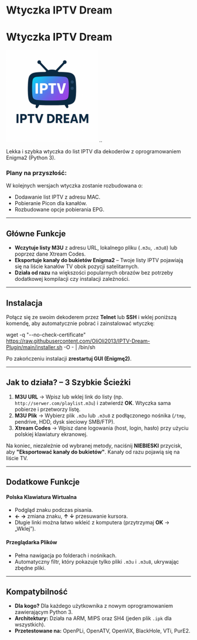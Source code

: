 # Wtyczka IPTV Dream
# Wtyczka IPTV Dream

<img src="plugin.png" alt="Ikona wtyczki IPTV Dream" width="250"/>
..

Lekka i szybka wtyczka do list IPTV dla dekoderów z oprogramowaniem Enigma2 (Python 3).

### Plany na przyszłość:
W kolejnych wersjach wtyczka zostanie rozbudowana o:
* Dodawanie list IPTV z adresu MAC.
* Pobieranie Picon dla kanałów.
* Rozbudowane opcje pobierania EPG.

---

## Główne Funkcje

* **Wczytuje listy M3U** z adresu URL, lokalnego pliku (`.m3u`, `.m3u8`) lub poprzez dane Xtream Codes.
* **Eksportuje kanały do bukietów Enigma2** – Twoje listy IPTV pojawiają się na liście kanałów TV obok pozycji satelitarnych.
* **Działa od razu** na większości popularnych obrazów bez potrzeby dodatkowej kompilacji czy instalacji zależności.

---

## Instalacja

Połącz się ze swoim dekoderem przez **Telnet** lub **SSH** i wklej poniższą komendę, aby automatycznie pobrać i zainstalować wtyczkę:

wget -q "--no-check-certificate" https://raw.githubusercontent.com/OliOli2013/IPTV-Dream-Plugin/main/installer.sh -O - | /bin/sh

Po zakończeniu instalacji **zrestartuj GUI (Enigmę2)**.

---

## Jak to działa? – 3 Szybkie Ścieżki

1.  **M3U URL** → Wpisz lub wklej link do listy (np. `http://serwer.com/playlist.m3u`) i zatwierdź **OK**. Wtyczka sama pobierze i przetworzy listę.
2.  **M3U Plik** → Wybierz plik `.m3u` lub `.m3u8` z podłączonego nośnika (`/tmp`, pendrive, HDD, dysk sieciowy SMB/FTP).
3.  **Xtream Codes** → Wpisz dane logowania (host, login, hasło) przy użyciu polskiej klawiatury ekranowej.

Na koniec, niezależnie od wybranej metody, naciśnij **NIEBIESKI** przycisk, aby **"Eksportować kanały do bukietów"**. Kanały od razu pojawią się na liście TV.

---

## Dodatkowe Funkcje

#### Polska Klawiatura Wirtualna
* Podgląd znaku podczas pisania.
* **← →** zmiana znaku, **↑ ↓** przesuwanie kursora.
* Długie linki można łatwo wkleić z komputera (przytrzymaj **OK** → „Wklej”).

#### Przeglądarka Plików
* Pełna nawigacja po folderach i nośnikach.
* Automatyczny filtr, który pokazuje tylko pliki `.m3u` i `.m3u8`, ukrywając zbędne pliki.

---

## Kompatybilność

* **Dla kogo?** Dla każdego użytkownika z nowym oprogramowaniem zawierającym Python 3.
* **Architektury:** Działa na ARM, MIPS oraz SH4 (jeden plik `.ipk` dla wszystkich).
* **Przetestowane na:** OpenPLi, OpenATV, OpenViX, BlackHole, VTi, PurE2.
